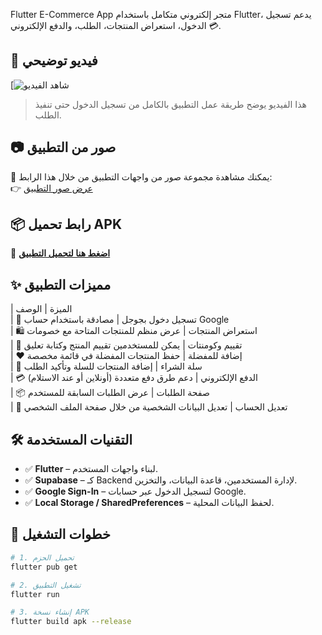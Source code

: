  Flutter E-Commerce App
 متجر إلكتروني متكامل باستخدام Flutter، يدعم تسجيل الدخول، استعراض المنتجات، الطلب، والدفع الإلكتروني 💳.

## 🎥 فيديو توضيحي
[![شاهد الفيديو](https://youtu.be/VejfXy9rcsE)

> هذا الفيديو يوضح طريقة عمل التطبيق بالكامل من تسجيل الدخول حتى تنفيذ الطلب.


## 📷 صور من التطبيق

📸 يمكنك مشاهدة مجموعة صور من واجهات التطبيق من خلال هذا الرابط:  
👉 [عرض صور التطبيق](https://postimg.cc/gallery/Ymqj6B3)


## 📦 رابط تحميل APK
🔗 **[اضغط هنا لتحميل التطبيق](https://drive.google.com/file/d/1JyMRt8NkSaaneTHtUW9gKjWnhnSNCLgq/view?usp=sharing)**



## ✨ مميزات التطبيق

| الميزة                          | الوصف                                                                
| 🔐 تسجيل دخول بجوجل           | مصادقة باستخدام حساب Google                                          
| 🛍️ استعراض المنتجات            | عرض منظم للمنتجات المتاحة مع خصومات                                 
| 📝 تقييم وكومنتات               | يمكن للمستخدمين تقييم المنتج وكتابة تعليق                            
| ❤️ إضافة للمفضلة               | حفظ المنتجات المفضلة في قائمة مخصصة                                  
| 🛒 سلة الشراء                 | إضافة المنتجات للسلة وتأكيد الطلب                                   
| 💳 الدفع الإلكتروني              | دعم طرق دفع متعددة (أونلاين أو عند الاستلام)                        
| 📦 صفحة الطلبات               | عرض الطلبات السابقة للمستخدم                                        
| 👤 تعديل الحساب               | تعديل البيانات الشخصية من خلال صفحة الملف الشخصي                    


## 🛠️ التقنيات المستخدمة

- ✅ **Flutter** – لبناء واجهات المستخدم.
- ✅ **Supabase** – كـ Backend لإدارة المستخدمين، قاعدة البيانات، والتخزين.
- ✅ **Google Sign-In** – لتسجيل الدخول عبر حسابات Google.
- ✅ **Local Storage / SharedPreferences** – لحفظ البيانات المحلية.

## 🚀 خطوات التشغيل

```bash
# 1. تحميل الحزم
flutter pub get

# 2. تشغيل التطبيق
flutter run

# 3. إنشاء نسخة APK
flutter build apk --release
